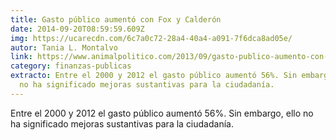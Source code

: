 ```yaml
---
title: Gasto público aumentó con Fox y Calderón
date: 2014-09-20T08:59:59.609Z
img: https://ucarecdn.com/6c7a0c72-28a4-40a4-a091-7f6dca8ad05e/
autor: Tania L. Montalvo
link: https://www.animalpolitico.com/2013/09/gasto-publico-aumento-con-fox-y-calderon-no-hubo-resultados-tangibles/
category: finanzas-publicas
extracto: Entre el 2000 y 2012 el gasto público aumentó 56%. Sin embargo, ello
  no ha significado mejoras sustantivas para la ciudadanía.
---
```

Entre el 2000 y 2012 el gasto público aumentó 56%. Sin embargo, ello no ha significado mejoras sustantivas para la ciudadanía.